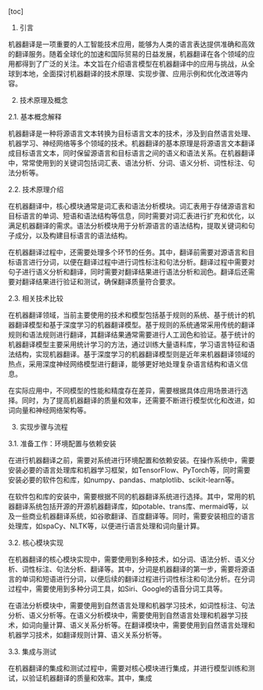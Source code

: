 
[toc]                    
                
                
1. 引言

机器翻译是一项重要的人工智能技术应用，能够为人类的语言表达提供准确和高效的翻译服务。随着全球化的加速和国际贸易的日益发展，机器翻译在各个领域的应用都得到了广泛的关注。本文旨在介绍语言模型在机器翻译中的应用与挑战，从全球到本地，全面探讨机器翻译的技术原理、实现步骤、应用示例和优化改进等内容。

2. 技术原理及概念

2.1. 基本概念解释

机器翻译是一种将源语言文本转换为目标语言文本的技术，涉及到自然语言处理、机器学习、神经网络等多个领域的技术。机器翻译的基本原理是将源语言文本翻译成目标语言文本，同时保留源语言和目标语言之间的语义和语法关系。在机器翻译中，常常使用到的关键词包括词汇表、语法分析、分词、语义分析、词性标注、句法分析等。

2.2. 技术原理介绍

在机器翻译中，核心模块通常是词汇表和语法分析模块。词汇表用于存储源语言和目标语言的单词、短语和语法结构等信息，同时需要对词汇表进行扩充和优化，以满足机器翻译的需求。语法分析模块用于分析源语言的语法结构，提取关键词和句子成分，以及构建目标语言的语法结构。

在机器翻译过程中，还需要处理多个环节的任务。其中，翻译前需要对源语言和目标语言进行分词，以便在翻译过程中进行词性标注和句法分析。翻译过程中需要对句子进行语义分析和翻译，同时需要对翻译结果进行语法分析和润色。翻译后还需要对翻译结果进行验证和测试，确保翻译质量符合要求。

2.3. 相关技术比较

在机器翻译领域，当前主要使用的技术和模型包括基于规则的系统、基于统计的机器翻译模型和基于深度学习的机器翻译模型。基于规则的系统通常采用传统的翻译规则和语法规则进行翻译，其翻译结果通常需要进行人工润色和验证。基于统计的机器翻译模型主要采用统计学习的方法，通过训练大量语料库，学习语言特征和语法结构，实现机器翻译。基于深度学习的机器翻译模型则是近年来机器翻译领域的热点，采用深度神经网络模型进行翻译，能够更好地处理复杂语言结构和语义信息。

在实际应用中，不同模型的性能和精度存在差异，需要根据具体应用场景进行选择。同时，为了提高机器翻译的质量和效率，还需要不断进行模型优化和改进，如词向量和神经网络架构等。

3. 实现步骤与流程

3.1. 准备工作：环境配置与依赖安装

在进行机器翻译之前，需要对系统进行环境配置和依赖安装。在操作系统中，需要安装必要的语言处理库和机器学习框架，如TensorFlow、PyTorch等，同时需要安装必要的软件包和库，如numpy、pandas、matplotlib、scikit-learn等。

在软件包和库的安装中，需要根据不同的机器翻译系统进行选择。其中，常用的机器翻译系统包括开源的开源机器翻译库，如potable、trans库、mermaid等，以及一些商业机器翻译系统，如谷歌翻译、百度翻译等。同时，需要安装相应的语言处理库，如spaCy、NLTK等，以便进行语言处理和词向量计算。

3.2. 核心模块实现

在机器翻译的核心模块实现中，需要使用到多种技术，如分词、语法分析、语义分析、词性标注、句法分析、翻译等。其中，分词是机器翻译的第一步，需要将源语言的单词和短语进行分词，以便后续的翻译过程进行词性标注和句法分析。在分词过程中，需要使用到多种分词工具，如Siri、Google的语音分词工具等。

在语法分析模块中，需要使用到自然语言处理和机器学习技术，如词性标注、句法分析、语义分析等。在语义分析模块中，需要使用到自然语言处理和机器学习技术，如词向量计算、语义关系分析等。在翻译模块中，需要使用到自然语言处理和机器学习技术，如翻译规则计算、语义关系分析等。

3.3. 集成与测试

在机器翻译的集成和测试过程中，需要对核心模块进行集成，并进行模型训练和测试，以验证机器翻译的质量和效率。其中，集成

